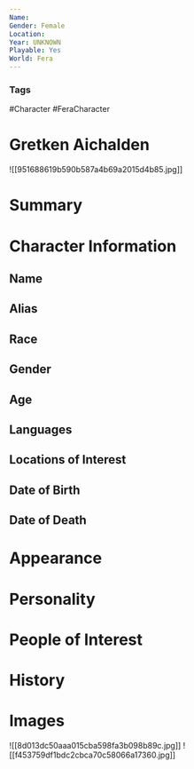 ```yaml
---
Name: 
Gender: Female
Location: 
Year: UNKNOWN
Playable: Yes
World: Fera
---
```


### Tags
#Character #FeraCharacter 

# Gretken Aichalden
![[951688619b590b587a4b69a2015d4b85.jpg]]

# Summary


# Character Information

## Name

## Alias

## Race

## Gender

## Age

## Languages

## Locations of Interest

## Date of Birth

## Date of Death

# Appearance

# Personality

# People of Interest

# History

# Images
![[8d013dc50aaa015cba598fa3b098b89c.jpg]]
![[f453759df1bdc2cbca70c58066a17360.jpg]]
